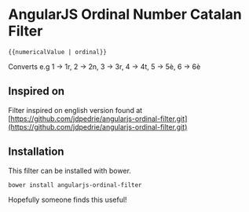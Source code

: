 # AngularJS Ordinal Number Catalan Filter


    {{numericalValue | ordinal}}

Converts e.g 1 -> 1r, 2 -> 2n, 3 -> 3r, 4 -> 4t, 5 -> 5è, 6 -> 6è

## Inspired on
Filter inspired on english version found at [https://github.com/jdpedrie/angularjs-ordinal-filter.git](https://github.com/jdpedrie/angularjs-ordinal-filter.git)

## Installation
This filter can be installed with bower.

    bower install angularjs-ordinal-filter


Hopefully someone finds this useful!